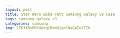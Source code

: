 ```yaml
---
layout: post
title: Star Wars Boba Fett Samsung Galaxy S9 Case
tags: samsung galaxy s9
categories: samsung
img: 1ZK3XBvRBY4ekqjNtm8jyn1NaS4Io17Ik
---
```

